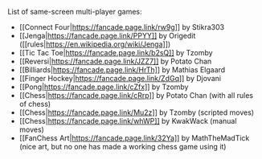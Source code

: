 List of same-screen multi-player games:

- [[Connect Four|https://fancade.page.link/rw9g]] by Stikra303
- [[Jenga|https://fancade.page.link/PPYY]] by Origedit ([[rules|https://en.wikipedia.org/wiki/Jenga]])
- [[Tic Tac Toe|https://fancade.page.link/b2sQ]] by Tzomby
- [[Reversi|https://fancade.page.link/JZZ7]] by Potato Chan
- [[Billiards|https://fancade.page.link/HrTh]] by Mathias Elgaard
- [[Finger Hockey|https://fancade.page.link/ZdGq]] by Djovani
- [[Pong|https://fancade.page.link/cZfx]] by Tzomby
- [[Chess|https://fancade.page.link/cRrp]] by Potato Chan (with all rules of chess)
- [[Chess|https://fancade.page.link/Mu2z]] by Tzomby (scripted moves)
- [[Chess|https://fancade.page.link/whWP]] by KwakWack (manual moves)
- [[FanChess Art|https://fancade.page.link/32Ya]] by MathTheMadTick (nice art, but no one has made a working chess game using it)
